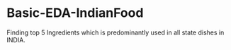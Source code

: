 # Basic-EDA-IndianFood
Finding top 5 Ingredients which is predominantly used in all state dishes in INDIA. 
